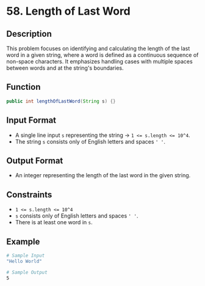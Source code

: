 # 58. Length of Last Word

## Description

This problem focuses on identifying and calculating the length of the last word in a given string, where a word is defined as a continuous sequence of non-space characters. It emphasizes handling cases with multiple spaces between words and at the string's boundaries.

## Function

```java
public int lengthOfLastWord(String s) {}
```

## Input Format

- A single line input `s` representing the string &rarr; `1 <= s.length <= 10^4`.
- The string `s` consists only of English letters and spaces `' '`.

## Output Format

- An integer representing the length of the last word in the given string.

## Constraints

- `1 <= s.length <= 10^4`
- `s` consists only of English letters and spaces `' '`.
- There is at least one word in `s`.

## Example

```bash
# Sample Input
"Hello World"

# Sample Output
5
```
